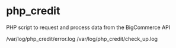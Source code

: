 # php_credit

PHP script to request and process data from the BigCommerce API

/var/log/php_credit/error.log
/var/log/php_credit/check_up.log

